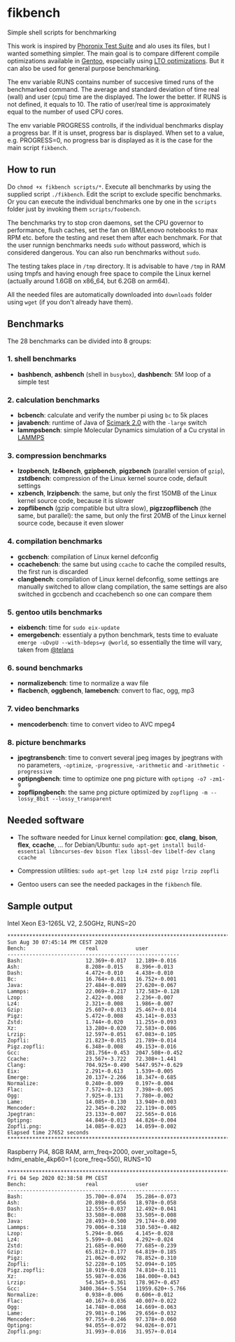 # fikbench
Simple shell scripts for benchmarking

This work is inspired by [Phoronix Test Suite](https://github.com/phoronix-test-suite/phoronix-test-suite) and alo uses its files, but I wanted something simpler. The main goal is to compare different compile optimizations available in [Gentoo](https://gentoo.org/), especially using [LTO optimizations](https://github.com/InBetweenNames/gentooLTO). But it can also be used for general purpose benchmarking.

The env variable RUNS contains number of succesive timed runs of the benchmarked command. The average and standard deviation of time real (wall) and user (cpu) time are the displayed. The lower the better. If RUNS is not defined, it equals to 10. The ratio of user/real time is approximately equal to the number of used CPU cores.

The env variable PROGRESS controlls, if the individual benchmarks display a progress bar. If it is unset, progress bar is displayed. When set to a value, e.g. PROGRESS=0, no progress bar is displayed as it is the case for the main script `fikbench`.

## How to run
Do `chmod +x fikbench scripts/*`. Execute all benchmarks by using the supplied script `./fikbench`. Edit the script to exclude specific benchmarks.
Or you can execute the individual benchmarks one by one in the `scripts` folder just by invoking them `scripts/foobench`.

The benchmarks try to stop cron daemons, set the CPU governor to performance, flush caches, set the fan on IBM/Lenovo notebooks to max RPM etc. before the testing and reset them after each benchmark. For that the user runnign benchmarks needs `sudo` without password, which is considered dangerous. You can also run benchmarks without `sudo`.

The testing takes place in `/tmp` directory. It is advisable to have `/tmp` in RAM using tmpfs and having enough free space to compile the Linux kernel (actually around 1.6GB on x86_64, but 6.2GB on arm64).

All the needed files are automatically downloaded into `downloads` folder using `wget` (if you don't already have them).

## Benchmarks

The 28 benchmarks can be divided into 8 groups:

### 1. shell benchmarks
- **bashbench**, **ashbench** (shell in `busybox`), **dashbench**: 5M loop of a simple test

### 2. calculation benchmarks
- **bcbench**: calculate and verify the number pi using `bc` to 5k places
- **javabench**: runtime of Java of [Scimark 2.0](https://math.nist.gov/scimark2/download_java.html) with the `-large` switch
- **lammpsbench**: simple Molecular Dynamics simulation of a Cu crystal in [LAMMPS](https://lammps.sandia.gov/)

### 3. compression benchmarks
- **lzopbench**, **lz4bench**, **gzipbench**, **pigzbench** (parallel version of `gzip`), **zstdbench**: compression of the Linux kernel source code, default settings
- **xzbench**, **lrzipbench**: the same, but only the first 150MB of the Linux kernel source code, because it is slower
- **zopflibench** (gzip compatible but ultra slow), **pigzzopflibench** (the same, but parallel): the same, but only the first 20MB of the Linux kernel source code, because it even slower

### 4. compilation benchmarks
- **gccbench**: compilation of Linux kernel defconfig
- **ccachebench**: the same but using `ccache` to cache the compiled results, the first run is discarded
- **clangbench**: compilation of Linux kernel defconfig, some settings are manually switched to allow clang compilation, the same settings are also switched in gccbench and ccachebench so one can compare them

### 5. gentoo utils benchmarks
- **eixbench**: time for `sudo eix-update`
- **emergebench**: essentialy a python benchmark, tests time to evaluate `emerge -uDvpU --with-bdeps=y @world`, so essentially the time will vary, taken from [@telans](https://github.com/InBetweenNames/gentooLTO/issues/552#issuecomment-671772521)

### 6. sound benchmarks
- **normalizebench**: time to normalize a wav file
- **flacbench**, **oggbench**, **lamebench**: convert to flac, ogg, mp3

### 7. video benchmarks
- **mencoderbench**: time to convert video to AVC mpeg4

### 8. picture benchmarks
- **jpegtransbench**: time to convert several jpeg images by jpegtrans with no parameters, `-optimize`, `-progressive`, `-arithmetic` and `-arithmetic -progressive`
- **optipngbench**: time to optimize one png picture with `optipng -o7 -zm1-9`
- **zopflipngbench**: the same png picture optimized by `zopflipng -m --lossy_8bit --lossy_transparent`

## Needed software

- The software needed for Linux kernel compilation: **gcc**, **clang**, **bison**, **flex**, **ccache**, ... for Debian/Ubuntu: `sudo apt-get install build-essential libncurses-dev bison flex libssl-dev libelf-dev clang ccache`

- Compression utilities: `sudo apt-get lzop lz4 zstd pigz lrzip zopfli`

- Gentoo users can see the needed packages in the `fikbench` file.


## Sample output
Intel Xeon E3-1265L V2, 2.50GHz, RUNS=20
```
**************************************************************************************************************
Sun Aug 30 07:45:14 PM CEST 2020
Bench:                   real            user
-------------------------------------------------------
Bash:                    12.369+-0.017   12.189+-0.016
Ash:                     8.208+-0.015    8.396+-0.013
Dash:                    4.472+-0.010    4.438+-0.010
Bc:                      16.764+-0.011   16.752+-0.001
Java:                    27.484+-0.089   27.620+-0.067
Lammps:                  22.069+-0.217   172.583+-0.128
Lzop:                    2.422+-0.008    2.236+-0.007
Lz4:                     2.321+-0.008    1.986+-0.007
Gzip:                    25.607+-0.013   25.467+-0.014
Pigz:                    5.472+-0.008    43.141+-0.033
Zstd:                    1.744+-0.020    11.255+-0.093
Xz:                      13.280+-0.020   72.583+-0.086
Lrzip:                   12.597+-0.051   67.083+-0.105
Zopfli:                  21.823+-0.015   21.789+-0.014
Pigz.zopfli:             6.348+-0.008    49.153+-0.016
Gcc:                     281.756+-0.453  2047.508+-0.452
Ccache:                  23.567+-3.722   72.308+-1.441
Clang:                   704.925+-0.490  5447.957+-0.629
Eix:                     2.291+-0.613    1.539+-0.005
Emerge:                  20.137+-2.266   18.347+-0.685
Normalize:               0.240+-0.009    0.197+-0.004
Flac:                    7.572+-0.123    7.398+-0.005
Ogg:                     7.925+-0.131    7.780+-0.002
Lame:                    14.085+-0.130   13.940+-0.003
Mencoder:                22.345+-0.202   22.119+-0.005
Jpegtran:                23.133+-0.007   22.565+-0.016
Optipng:                 44.846+-0.013   44.826+-0.004
Zopfli.png:              14.085+-0.023   14.059+-0.002
Elapsed time 27652 seconds
**************************************************************************************************************
```
Raspberry Pi4, 8GB RAM, arm_freq=2000, over_voltage=5, hdmi_enable_4kp60=1 (core_freq=550), RUNS=10
```
**************************************************************************************************************
Fri 04 Sep 2020 02:38:58 PM CEST
Bench:                   real            user
-------------------------------------------------------
Bash:                    35.700+-0.074   35.286+-0.073
Ash:                     20.898+-0.056   18.978+-0.058
Dash:                    12.555+-0.037   12.492+-0.041
Bc:                      33.508+-0.008   33.505+-0.008
Java:                    28.493+-0.500   29.174+-0.490
Lammps:                  79.006+-0.318   310.503+-0.482
Lzop:                    5.294+-0.066    4.145+-0.028
Lz4:                     5.599+-0.041    4.292+-0.024
Zstd:                    21.685+-0.060   77.685+-0.239
Gzip:                    65.812+-0.177   64.819+-0.185
Pigz:                    21.062+-0.092   78.852+-0.310
Zopfli:                  52.228+-0.105   52.094+-0.105
Pigz.zopfli:             18.919+-0.028   74.810+-0.111
Xz:                      55.987+-0.036   184.000+-0.043
Lrzip:                   54.345+-0.361   178.967+-0.457
Gcc:                   3400.364+-5.554   11959.620+-5.766
Normalize:               0.938+-0.006    0.606+-0.012
Flac:                    40.167+-0.036   40.007+-0.022
Ogg:                     14.748+-0.068   14.669+-0.063
Lame:                    29.981+-0.196   29.656+-0.032
Mencoder:                97.755+-0.246   97.378+-0.060
Optipng:                 94.055+-0.072   94.026+-0.071
Zopfli.png:              31.993+-0.016   31.957+-0.014
```
